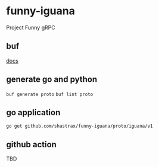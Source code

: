 # funny-iguana
Project Funny gRPC

## buf
[docs](https://buf.build/docs/tutorials/getting-started-with-buf-cli)

## generate go and python
```buf generate proto```
```buf lint proto```

## go application
```go get github.com/shastrax/funny-iguana/proto/iguana/v1```

## github action 
TBD